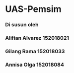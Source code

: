 # UAS-Pemsim
### Di susun oleh
### Alifian Alvarez 152018021
### Gilang Rama 152018033
### Annisa Olga 152018084
